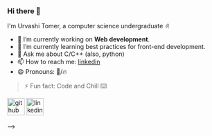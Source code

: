 ### Hi there 👋

I'm Urvashi Tomer, a computer science undergraduate ♌

- 🔭 I’m currently working on **Web development**.
- 🌱 I’m currently learning best practices for front-end development.
- 💬 Ask me about C/C++ (also, python)
- 📫 How to reach me: [linkedin](https://www.linkedin.com/in/urvashi-tomer-8412931a1/)
- 😄 Pronouns: 🦁/🔥
> ⚡ Fun fact: Code and Chill ⌨️

[<img src='https://cdn.jsdelivr.net/npm/simple-icons@3.0.1/icons/github.svg' alt='github' height='40'>](https://github.com/urvashi-tomer)  [<img src='https://cdn.jsdelivr.net/npm/simple-icons@3.0.1/icons/linkedin.svg' alt='linkedin' height='40'>](https://www.linkedin.com/in/urvashi-tomer-8412931a1/)  



<!--
![GitHub stats](https://github-readme-stats.vercel.app/api?username=urvashi-tomer&show_icons=true)  
![GitHub streak stats](https://github-readme-streak-stats.herokuapp.com/?user=urvashi-tomer)  
-->

<!--
**urvashi-tomer/urvashi-tomer** is a ✨ _special_ ✨ repository because its `README.md` (this file) appears on your GitHub profile.

Here are some ideas to get you started:

- 🔭 I’m currently working on ...
- 🌱 I’m currently learning ...
- 👯 I’m looking to collaborate on ...
- 🤔 I’m looking for help with ...
- 💬 Ask me about ...
- 📫 How to reach me: ...
- 😄 Pronouns: ...
> ⚡ Fun fact: ...

<!-- - 👯 I’m looking to collaborate on front-end projects. -->
<!-- - 🤔 I’m looking for help with web hosting.-->

-->


